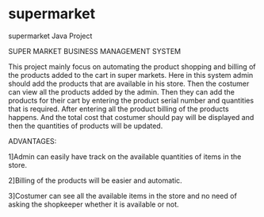 # supermarket
supermarket Java Project

SUPER MARKET BUSINESS MANAGEMENT SYSTEM

This project mainly focus on automating the product shopping and billing of the products added to the cart  in super markets. Here in this system admin should add the products that are available in his store. Then the costumer can view all the products added by the admin. Then they can add the products for their cart by entering the  product serial number and quantities that is required. After entering all the product billing of the products happens. And the total cost that costumer  should pay will be displayed and then the quantities of products will be updated.  

ADVANTAGES:

1]Admin can easily have track on the available quantities of items in the store.

2]Billing of the products will be easier and automatic.

3]Costumer can see all the available items in the store and no need of asking the shopkeeper whether it is available or not.


